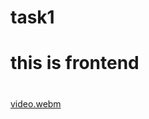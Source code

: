 # task1
# this is frontend
#
[video.webm](https://github.com/user-attachments/assets/935d1b4c-c953-4126-8964-e7407cda91cb)
